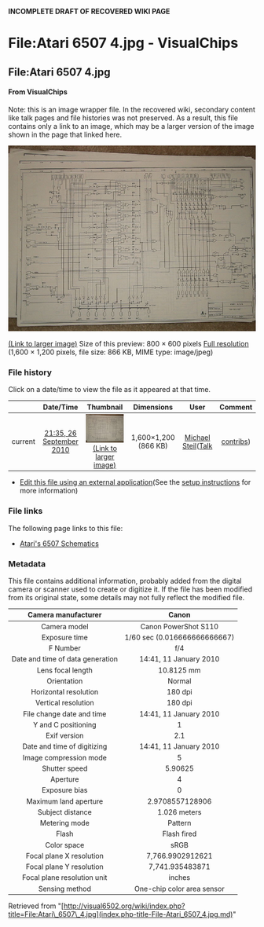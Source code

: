 **INCOMPLETE DRAFT OF RECOVERED WIKI PAGE**

# File:Atari 6507 4.jpg - VisualChips

## File:Atari 6507 4.jpg

#### From VisualChips


Note: this is an image wrapper file. In the recovered wiki,
secondary content like talk pages and file histories was
not preserved. As a result, this file contains only a link
to an image, which may be a larger version of the image shown
in the page that linked here.

![File:Atari 6507 4.jpg](images/thumb/b/ba/Atari_6507_4.jpg/800px-Atari_6507_4.jpg)

[(Link to larger image)](images/b/ba/Atari_6507_4.jpg)
Size of this preview: 800 × 600 pixels
[Full resolution](images/b/ba/Atari_6507_4.jpg)‎ (1,600 × 1,200 pixels, file size: 866 KB, MIME type: image/jpeg)

### File history

Click on a date/time to view the file as it appeared at that time.

| | Date/Time | Thumbnail | Dimensions | User | Comment |
|:---:|:---:|:---:|:---:|:---:|:---:|
| current | [21:35, 26 September 2010](images/b/ba/Atari_6507_4.jpg) | ![Thumbnail for version as of 21:35, 26 September 2010](images/thumb/b/ba/Atari_6507_4.jpg/120px-Atari_6507_4.jpg) [(Link to larger image)](images/b/ba/Atari_6507_4.jpg) | 1,600×1,200 (866 KB) | [Michael Steil](index.php-title-User-Michael_Steil.md)([Talk](index.php-title-User_talk-Michael_Steil.md) | [contribs](./index.php%3Ftitle=Special:Contributions/Michael_Steil.md)) | |

- [Edit this file using an external application](index.php-title-File-Atari_6507_4.jpg.md)(See the [setup instructions](http://www.mediawiki.org/wiki/Manual:External_editors) for more information)

### File links

The following page links to this file:

- [Atari's 6507 Schematics](index.php-title-Atari~s_6507_Schematics.md)

### Metadata
This file contains additional information, probably added from the digital camera or scanner used to create or digitize it.
If the file has been modified from its original state, some details may not fully reflect the modified file.

| Camera manufacturer | Canon |
|:---:|:---:|
Camera model | Canon PowerShot S110 |
Exposure time | 1/60 sec (0.016666666666667) |
F Number | f/4 |
Date and time of data generation | 14:41, 11 January 2010 |
Lens focal length | 10.8125 mm |
Orientation | Normal |
Horizontal resolution | 180 dpi |
Vertical resolution | 180 dpi |
File change date and time | 14:41, 11 January 2010 |
Y and C positioning | 1 |
Exif version | 2.1 |
Date and time of digitizing | 14:41, 11 January 2010 |
Image compression mode | 5 |
Shutter speed | 5.90625 |
Aperture | 4 |
Exposure bias | 0 |
Maximum land aperture | 2.9708557128906 |
Subject distance | 1.026 meters |
Metering mode | Pattern |
Flash | Flash fired |
Color space | sRGB |
Focal plane X resolution | 7,766.9902912621 |
Focal plane Y resolution | 7,741.935483871 |
Focal plane resolution unit | inches |
Sensing method | One-chip color area sensor |

Retrieved from "[http://visual6502.org/wiki/index.php?title=File:Atari\_6507\_4.jpg](index.php-title-File-Atari_6507_4.jpg.md)"

